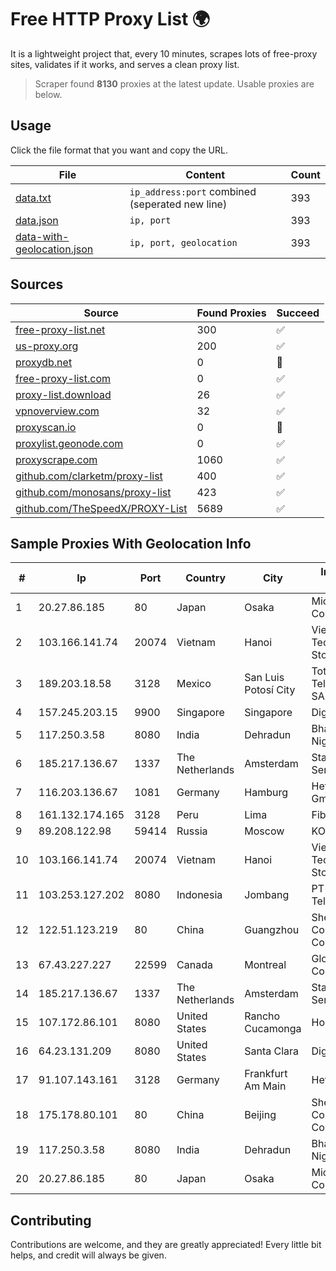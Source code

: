 
# Free HTTP Proxy List 🌍

It is a lightweight project that, every 10 minutes, scrapes lots of free-proxy sites, validates if it works, and serves a clean proxy list.


> Scraper found **8130** proxies at the latest update. Usable proxies are below.

## Usage

Click the file format that you want and copy the URL.


|File|Content|Count|
|----|-------|-----|
|[data.txt](https://raw.githubusercontent.com/themiralay/Proxy-List-World/master/data.txt)|`ip_address:port` combined (seperated new line)|393|
|[data.json](https://raw.githubusercontent.com/themiralay/Proxy-List-World/master/data.json)|`ip, port`|393|
|[data-with-geolocation.json](https://raw.githubusercontent.com/themiralay/Proxy-List-World/master/data-with-geolocation.json)|`ip, port, geolocation`|393|

## Sources

|Source|Found Proxies|Succeed|
|------|-------------|-------|
|[free-proxy-list.net](https://free-proxy-list.net)|300|✅|
|[us-proxy.org](https://www.us-proxy.org)|200|✅|
|[proxydb.net](http://proxydb.net)|0|🚫|
|[free-proxy-list.com](https://free-proxy-list.com/?page=&port=&type%5B%5D=http&type%5B%5D=https&up_time=0&search=Search)|0|✅|
|[proxy-list.download](https://www.proxy-list.download/HTTP)|26|✅|
|[vpnoverview.com](https://vpnoverview.com/privacy/anonymous-browsing/free-proxy-servers)|32|✅|
|[proxyscan.io](https://www.proxyscan.io)|0|🚫|
|[proxylist.geonode.com](https://proxylist.geonode.com/api/proxy-list?limit=300&page=1&sort_by=lastChecked&sort_type=desc&protocols=http,https)|0|✅|
|[proxyscrape.com](https://api.proxyscrape.com/v2/?request=displayproxies&protocol=http&timeout=10000&country=all&ssl=all&anonymity=all)|1060|✅|
|[github.com/clarketm/proxy-list](https://raw.githubusercontent.com/clarketm/proxy-list/master/proxy-list-raw.txt)|400|✅|
|[github.com/monosans/proxy-list](https://raw.githubusercontent.com/monosans/proxy-list/main/proxies/http.txt)|423|✅|
|[github.com/TheSpeedX/PROXY-List](https://raw.githubusercontent.com/TheSpeedX/PROXY-List/master/http.txt)|5689|✅|


## Sample Proxies With Geolocation Info

|#|Ip|Port|Country|City|Internet Service Provider|
|-|--|----|-------|----|-------------------------|
|1|20.27.86.185|80|Japan|Osaka|Microsoft Corporation|
|2|103.166.141.74|20074|Vietnam|Hanoi|Viet NAM Cloud Technology Joint Stock Company|
|3|189.203.18.58|3128|Mexico|San Luis Potosí City|Total Play Telecomunicaciones SA De CV|
|4|157.245.203.15|9900|Singapore|Singapore|DigitalOcean, LLC|
|5|117.250.3.58|8080|India|Dehradun|Bharat Sanchar Nigam Ltd|
|6|185.217.136.67|1337|The Netherlands|Amsterdam|Stallion Network Services Limited|
|7|116.203.136.67|1081|Germany|Hamburg|Hetzner Online GmbH|
|8|161.132.174.165|3128|Peru|Lima|Fibertel Peru S.A.|
|9|89.208.122.98|59414|Russia|Moscow|KONEKT Ltd.|
|10|103.166.141.74|20074|Vietnam|Hanoi|Viet NAM Cloud Technology Joint Stock Company|
|11|103.253.127.202|8080|Indonesia|Jombang|PT Media Akses Telematika|
|12|122.51.123.219|80|China|Guangzhou|Shenzhen Tencent Computer Systems Company Limited|
|13|67.43.227.227|22599|Canada|Montreal|GloboTech Communications|
|14|185.217.136.67|1337|The Netherlands|Amsterdam|Stallion Network Services Limited|
|15|107.172.86.101|8080|United States|Rancho Cucamonga|HostPapa|
|16|64.23.131.209|8080|United States|Santa Clara|DigitalOcean, LLC|
|17|91.107.143.161|3128|Germany|Frankfurt Am Main|Hetzner Online AG|
|18|175.178.80.101|80|China|Beijing|Shenzhen Tencent Computer Systems Company Limited|
|19|117.250.3.58|8080|India|Dehradun|Bharat Sanchar Nigam Ltd|
|20|20.27.86.185|80|Japan|Osaka|Microsoft Corporation|



## Contributing

Contributions are welcome, and they are greatly appreciated! Every
little bit helps, and credit will always be given.

